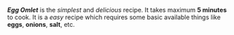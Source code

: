 ***Egg Omlet*** is the *simplest* and *delicious* recipe. It takes maximum **5 minutes** to cook. It is a *easy* recipe which requires some basic available things like **eggs**, **onions**,  **salt**, etc.



